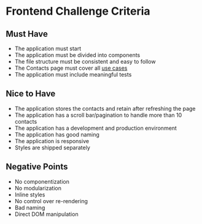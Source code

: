 # Frontend Challenge Criteria

## Must Have

- The application must start
- The application must be divided into components
- The file structure must be consistent and easy to follow
- The Contacts page must cover all [use cases](README.md#use-cases)
- The application must include meaningful tests

## Nice to Have

- The application stores the contacts and retain after refreshing the page
- The application has a scroll bar/pagination to handle more than 10 contacts
- The application has a development and production environment
- The application has good naming
- The application is responsive
- Styles are shipped separately

## Negative Points

- No componentization
- No modularization
- Inline styles
- No control over re-rendering
- Bad naming
- Direct DOM manipulation
